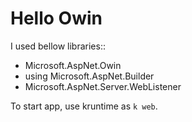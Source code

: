 # Hello Owin

I used bellow libraries::

* Microsoft.AspNet.Owin
* using Microsoft.AspNet.Builder
* Microsoft.AspNet.Server.WebListener

To start app, use kruntime as `k web`.